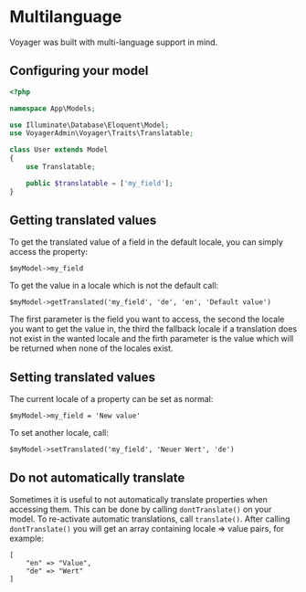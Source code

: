 # Multilanguage

Voyager was built with multi-language support in mind.


## Configuring your model

```php
<?php

namespace App\Models;

use Illuminate\Database\Eloquent\Model;
use VoyagerAdmin\Voyager\Traits\Translatable;

class User extends Model
{
    use Translatable;

    public $translatable = ['my_field'];
}
```

## Getting translated values

To get the translated value of a field in the default locale, you can simply access the property:

`$myModel->my_field`

To get the value in a locale which is not the default call:

`$myModel->getTranslated('my_field', 'de', 'en', 'Default value')`

The first parameter is the field you want to access, the second the locale you want to get the value in, the third the fallback locale if a translation does not exist in the wanted locale and the firth parameter is the value which will be returned when none of the locales exist.

## Setting translated values

The current locale of a property can be set as normal:

`$myModel->my_field = 'New value'`

To set another locale, call:

`$myModel->setTranslated('my_field', 'Neuer Wert', 'de')`

## Do not automatically translate

Sometimes it is useful to not automatically translate properties when accessing them. 
This can be done by calling `dontTranslate()` on your model. 
To re-activate automatic translations, call `translate()`. 
After calling `dontTranslate()` you will get an array containing locale => value pairs, for example:

```
[
    "en" => "Value",
    "de" => "Wert"
]
```